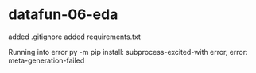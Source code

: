# datafun-06-eda
added .gitignore
added requirements.txt

Running into error py -m pip install: subprocess-excited-with error, error: meta-generation-failed